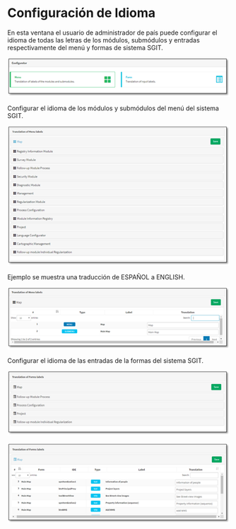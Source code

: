 # Configuración de Idioma

En esta ventana el usuario de administrador de país puede configurar el idioma de todas las letras de los módulos, submódulos y entradas respectivamente del menú y formas de sistema SGIT.

![](../.gitbook/assets/image%20%2857%29.png)

Configurar el idioma de los módulos y submódulos del menú del sistema SGIT.

![](../.gitbook/assets/image%20%28156%29.png)

Ejemplo se muestra una traducción de ESPAÑOL a ENGLISH.

![](../.gitbook/assets/image%20%2867%29.png)

Configurar el idioma de las entradas de la formas del sistema SGIT.

![](../.gitbook/assets/image%20%28242%29.png)



![Ejemplo de cambiar el idioma de las letras de la forma.](../.gitbook/assets/image%20%2834%29.png)

